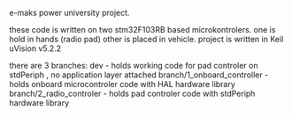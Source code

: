 e-maks power university project.

these code is written on two stm32F103RB based microkontrolers. one is hold in hands (radio pad) other is placed in vehicle.
project is written in Keil uVision v5.2.2

there are 3 branches:
dev                           - holds working code for pad controler on stdPeriph , no application layer attached 
branch/1_onboard_controller   - holds onboard microcontroler code with HAL hardware library 
branch/2_radio_controler      - holds pad controler code with stdPeriph hardware library

 
